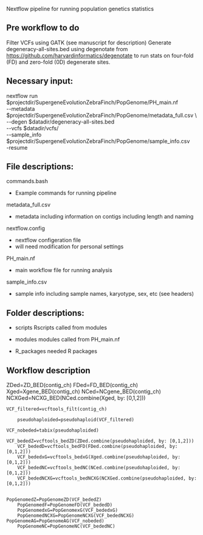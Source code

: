 Nextflow pipeline for running population genetics statistics

## Pre workflow to do 
Filter VCFs using GATK (see manuscript for description) 
Generate degeneracy-all-sites.bed using degenotate from https://github.com/harvardinformatics/degenotate to run stats on four-fold (FD) and zero-fold (0D) degenerate sites. 


## Necessary input: 
nextflow run $projectdir/SupergeneEvolutionZebraFinch/PopGenome/PH_main.nf \
	--metadata $projectdir/SupergeneEvolutionZebraFinch/PopGenome/metadata_full.csv \   
	--degen $datadir/degeneracy-all-sites.bed \
	--vcfs $datadir/vcfs/ \
	--sample_info $projectdir/SupergeneEvolutionZebraFinch/PopGenome/sample_info.csv \
	-resume



## File descriptions: 
commands.bash
- Example commands for running pipeline 

metadata_full.csv
- metadata including information on contigs including length and naming
  
nextflow.config
  - nextflow configeration file
  - will need modification for personal settings

PH_main.nf
- main workflow file for running analysis
  
sample_info.csv
- sample info including sample names, karyotype, sex, etc (see headers)

## Folder descriptions: 
- scripts
  Rscripts called from modules
  
- modules
  modules called from PH_main.nf
  
- R_packages
  needed R packages

## Workflow description 
ZDed=ZD_BED(contig_ch)
	FDed=FD_BED(contig_ch)
        Xged=Xgene_BED(contig_ch)
	NCed=NCgene_BED(contig_ch)
        NCXGed=NCXG_BED(NCed.combine(Xged, by: [0,1,2]))

	VCF_filtered=vcftools_filt(contig_ch)

        pseudohaploided=pseudohaploid(VCF_filtered)

	VCF_nobeded=tabix(pseudohaploided)

	VCF_bededZ=vcftools_bedZD(ZDed.combine(pseudohaploided, by: [0,1,2]))
        VCF_bededD=vcftools_bedFD(FDed.combine(pseudohaploided, by: [0,1,2]))
        VCF_bededxG=vcftools_bedxG(Xged.combine(pseudohaploided, by: [0,1,2]))
        VCF_bededNC=vcftools_bedNC(NCed.combine(pseudohaploided, by: [0,1,2]))
        VCF_bededNCXG=vcftools_bedNCXG(NCXGed.combine(pseudohaploided, by: [0,1,2]))


	PopGenomedZ=PopGenomeZD(VCF_bededZ)
        PopGenomedF=PopGenomeFD(VCF_bededD)
        PopGenomedxG=PopGenomexG(VCF_bededxG)
        PopGenomedNCXG=PopGenomeNCXG(VCF_bededNCXG)
	PopGenomeAG=PopGenomeAG(VCF_nobeded)
        PopGenomeNC=PopGenomeNC(VCF_bededNC)

